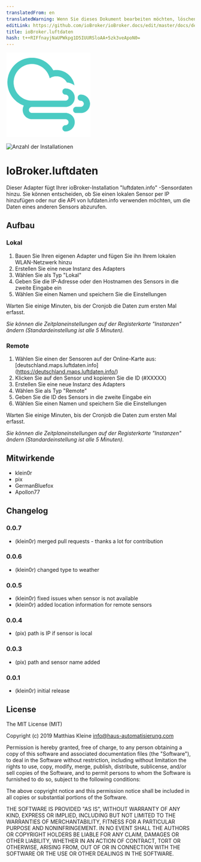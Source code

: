 ```yaml
---
translatedFrom: en
translatedWarning: Wenn Sie dieses Dokument bearbeiten möchten, löschen Sie bitte das Feld "translationsFrom". Andernfalls wird dieses Dokument automatisch erneut übersetzt
editLink: https://github.com/ioBroker/ioBroker.docs/edit/master/docs/de/adapterref/iobroker.luftdaten/README.md
title: ioBroker.luftdaten
hash: t++RIFfnayjNaUPWkpg1D5IUURSloAA+5zk3veApoN0=
---
```

![Logo](../../../en/adapterref/iobroker.luftdaten/admin/luftdaten.png)

![Anzahl der Installationen](http://iobroker.live/badges/luftdaten-stable.svg)

# IoBroker.luftdaten
Dieser Adapter fügt Ihrer ioBroker-Installation "luftdaten.info" -Sensordaten hinzu. Sie können entscheiden, ob Sie einen lokalen Sensor per IP hinzufügen oder nur die API von lufdaten.info verwenden möchten, um die Daten eines anderen Sensors abzurufen.

## Aufbau
### Lokal
1. Bauen Sie Ihren eigenen Adapter und fügen Sie ihn Ihrem lokalen WLAN-Netzwerk hinzu
2. Erstellen Sie eine neue Instanz des Adapters
3. Wählen Sie als Typ "Lokal"
4. Geben Sie die IP-Adresse oder den Hostnamen des Sensors in die zweite Eingabe ein
5. Wählen Sie einen Namen und speichern Sie die Einstellungen

Warten Sie einige Minuten, bis der Cronjob die Daten zum ersten Mal erfasst.

*Sie können die Zeitplaneinstellungen auf der Registerkarte "Instanzen" ändern (Standardeinstellung ist alle 5 Minuten).*

### Remote
1. Wählen Sie einen der Sensoren auf der Online-Karte aus: [deutschland.maps.luftdaten.info] (https://deutschland.maps.luftdaten.info/)
2. Klicken Sie auf den Sensor und kopieren Sie die ID (#XXXXX)
3. Erstellen Sie eine neue Instanz des Adapters
4. Wählen Sie als Typ "Remote"
5. Geben Sie die ID des Sensors in die zweite Eingabe ein
6. Wählen Sie einen Namen und speichern Sie die Einstellungen

Warten Sie einige Minuten, bis der Cronjob die Daten zum ersten Mal erfasst.

*Sie können die Zeitplaneinstellungen auf der Registerkarte "Instanzen" ändern (Standardeinstellung ist alle 5 Minuten).*

## Mitwirkende
- klein0r
- pix
- GermanBluefox
- Apollon77

## Changelog

### 0.0.7
* (klein0r) merged pull requests - thanks a lot for contribution

### 0.0.6
* (klein0r) changed type to weather

### 0.0.5
* (klein0r) fixed issues when sensor is not available
* (klein0r) added location information for remote sensors

### 0.0.4
* (pix) path is IP if sensor is local

### 0.0.3
* (pix) path and sensor name added

### 0.0.1
* (klein0r) initial release

## License

The MIT License (MIT)

Copyright (c) 2019 Matthias Kleine <info@haus-automatisierung.com>

Permission is hereby granted, free of charge, to any person obtaining a copy
of this software and associated documentation files (the "Software"), to deal
in the Software without restriction, including without limitation the rights
to use, copy, modify, merge, publish, distribute, sublicense, and/or sell
copies of the Software, and to permit persons to whom the Software is
furnished to do so, subject to the following conditions:

The above copyright notice and this permission notice shall be included in
all copies or substantial portions of the Software.

THE SOFTWARE IS PROVIDED "AS IS", WITHOUT WARRANTY OF ANY KIND, EXPRESS OR
IMPLIED, INCLUDING BUT NOT LIMITED TO THE WARRANTIES OF MERCHANTABILITY,
FITNESS FOR A PARTICULAR PURPOSE AND NONINFRINGEMENT. IN NO EVENT SHALL THE
AUTHORS OR COPYRIGHT HOLDERS BE LIABLE FOR ANY CLAIM, DAMAGES OR OTHER
LIABILITY, WHETHER IN AN ACTION OF CONTRACT, TORT OR OTHERWISE, ARISING FROM,
OUT OF OR IN CONNECTION WITH THE SOFTWARE OR THE USE OR OTHER DEALINGS IN
THE SOFTWARE.